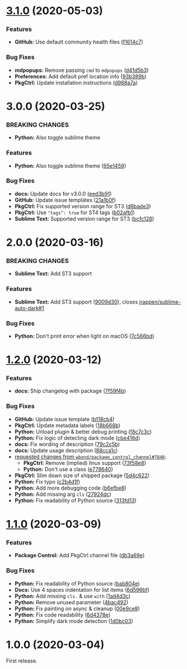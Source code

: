 # [3.1.0](https://github.com/jrappen/sublime-auto-dark/compare/3.0.0...3.1.0) (2020-05-03)

### Features

* **GitHub:** Use default community health files ([f1614c7](https://github.com/jrappen/sublime-auto-dark/commit/f1614c720048099ed31b371693815186bad03796))

### Bug Fixes

* **mdpopups:** Remove passing `cmd` to `mdpopups` ([d41d5b3](https://github.com/jrappen/sublime-auto-dark/commit/d41d5b375b2794c7cd894c36c38c878db6735883))
* **Preferences:** Add default pref location info ([93b389b](https://github.com/jrappen/sublime-auto-dark/commit/93b389b7068c99ab7778017764b889ddc3809443))
* **PkgCtrl:** Update installation instructions ([d988a7a](https://github.com/jrappen/sublime-auto-dark/commit/d988a7a0b46e981dc13450e661a3933d1aa772a6))

# 3.0.0 (2020-03-25)

### BREAKING CHANGES

* **Python:** Also toggle sublime theme

### Features

* **Python:** Also toggle sublime theme ([65e1459](https://github.com/jrappen/sublime-auto-dark/commit/65e145908ba45b756eca4039bbf7eee45e75a5a9))

### Bug Fixes

* **docs:** Update docs for v3.0.0 ([eed3b91](https://github.com/jrappen/sublime-auto-dark/commit/eed3b91cd4c93b6558f4b27091a18cbff7fe5378))
* **GitHub:** Update issue templates ([21a1b0f](https://github.com/jrappen/sublime-auto-dark/commit/21a1b0f7898b78c1b14358ed0709ee5636dacecd))
* **PkgCtrl:** Fix supported version range for ST3 ([d6bade3](https://github.com/jrappen/sublime-auto-dark/commit/d6bade313484733c693636715fdaa9082e2b9b68))
* **PkgCtrl:** Use `"tags": true` for ST4 tags ([b02afb1](https://github.com/jrappen/sublime-auto-dark/commit/b02afb148e3128d7f2d09ea382e296c8ed967819))
* **Sublime Text:** Supported version range for ST3 ([bcfc128](https://github.com/jrappen/sublime-auto-dark/commit/bcfc12876e809a856ba83afc510895e3faf6f46e))

# 2.0.0 (2020-03-16)

### BREAKING CHANGES

* **Sublime Text:** Add ST3 support

### Features

* **Sublime Text:** Add ST3 support ([9009d30](https://github.com/jrappen/sublime-auto-dark/commit/9009d30cdd4d74f1882bb4a0cb697d416d993474)), closes [jrappen/sublime-auto-dark#1](https://github.com/jrappen/sublime-auto-dark/issues/1)

### Bug Fixes

* **Python:** Don't print error when light on macOS ([7c566bd](https://github.com/jrappen/sublime-auto-dark/commit/7c566bdda4460cd71d42730cd2ace4d929c7af0e))

# [1.2.0](https://github.com/jrappen/sublime-auto-dark/compare/1.1.0...1.2.0) (2020-03-12)

### Features

* **docs:** Ship changelog with package ([7f59f4b](https://github.com/jrappen/sublime-auto-dark/commit/7f59f4b517a187cb9fba2f015bcaf251a37e0402))

### Bug Fixes

* **GitHub:** Update issue template ([b118cb4](https://github.com/jrappen/sublime-auto-dark/commit/b118cb4dd91606afa2af6a0be05ab7cfab263b09))
* **PkgCtrl:** Update metadata labels ([18b668b](https://github.com/jrappen/sublime-auto-dark/commit/18b668b0a751b828d37464d4b63a14da06c25e54))
* **Python:** Unload plugin & better debug printing ([f8c7c3c](https://github.com/jrappen/sublime-auto-dark/commit/f8c7c3c74072f1890ef45d95da74b38dfab17dc5))
* **Python:** Fix logic of detecting dark mode ([cbe416d](https://github.com/jrappen/sublime-auto-dark/commit/cbe416d3eb26bb1fa4f1952ad035fa3539642583))
* **docs:** Fix wording of description ([79c2c5b](https://github.com/jrappen/sublime-auto-dark/commit/79c2c5b3263c39c8cfbd8581804468ecda19b154))
* **docs:** Update usage description ([88cca1c](https://github.com/jrappen/sublime-auto-dark/commit/88cca1cd8fdeb21d1bf59f721fe92a76eb35152d))
* [requested changes from `wbond/package_control_channel#7846`](https://github.com/wbond/package_control_channel/issues/7846#issuecomment-597317204):
    * **PkgCtrl:** Remove (implied) linux support ([73f58e8](https://github.com/jrappen/sublime-auto-dark/commit/73f58e8155f7495c74778e29f5c67894fd3ea5ec))
    * **Python:** Don't use a class ([e778640](https://github.com/jrappen/sublime-auto-dark/commit/e77864014a82785b4ee8d429fabeae2880f0ed3c))
* **PkgCtrl:** Slim down size of shipped package ([5d4c622](https://github.com/jrappen/sublime-auto-dark/commit/5d4c6224f91f1e4ae94684ff94d9932b763cec8c))
* **Python:** Fix typo ([c2b4d1f](https://github.com/jrappen/sublime-auto-dark/commit/c2b4d1fbbd85d9b44bed982991f3d26551ca7644))
* **Python:** Add more debugging code ([b6efbe8](https://github.com/jrappen/sublime-auto-dark/commit/b6efbe8db882fc6ce169866f7f702a4173e338cf))
* **Python:** Add missing arg `cls` ([27924dc](https://github.com/jrappen/sublime-auto-dark/commit/27924dcb790592ae75b5f1a52b142ca075e2388d))
* **Python:** Fix readability of Python source ([313fd13](https://github.com/jrappen/sublime-auto-dark/commit/313fd1370305993c0e4e7a71d0eeed73b7425198))

# [1.1.0](https://github.com/jrappen/sublime-auto-dark/compare/1.0.0...1.1.0) (2020-03-09)

### Features

* **Package Control:** Add PkgCtrl channel file ([db3a69e](https://github.com/jrappen/sublime-auto-dark/commit/db3a69ecdc3545c28f66f939b201b0bc3dfa9b67))

### Bug Fixes

* **Python:** Fix readability of Python source ([bab804e](https://github.com/jrappen/sublime-auto-dark/commit/bab804e5f1f87c9e89d3f4f83fd4b493064ca1a7))
* **Docs:** Use 4 spaces indentation for list items ([6d596bf](https://github.com/jrappen/sublime-auto-dark/commit/6d596bf3d96b47e5519b9522f2ee53ac9827e483))
* **Python:** Add missing `cls.` & use `with` ([1ad4d3c](https://github.com/jrappen/sublime-auto-dark/commit/1ad4d3c838bd2041a7a6c85a75b1d5d868a21206))
* **Python:** Remove unused parameter ([4bac492](https://github.com/jrappen/sublime-auto-dark/commit/4bac4929ab3e21fde0aca920a8cade938c271d12))
* **Python:** Fix painting on async & cleanup ([00e9ce8](https://github.com/jrappen/sublime-auto-dark/commit/00e9ce8e02a841d60bb0b5923cd46556d00c723c))
* **Python:** Fix code readability ([6d4378e](https://github.com/jrappen/sublime-auto-dark/commit/6d4378e3e3df52c9702e788ab44aa8f3db97d416))
* **Python:** Simplify dark mode detection ([1d0bc03](https://github.com/jrappen/sublime-auto-dark/commit/1d0bc039ecf0cb6501798044bcc40ebdd589528c))

# 1.0.0 (2020-03-04)

First release.
